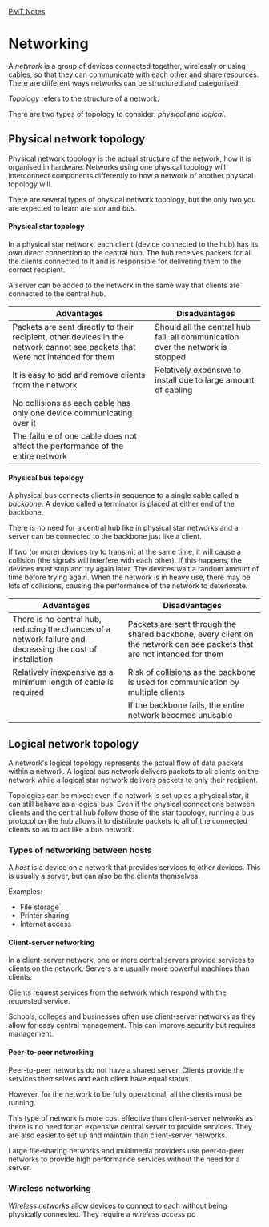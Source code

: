 [PMT Notes](https://www.physicsandmathstutor.com/pdf-pages/?pdf=https%3A%2F%2Fpmt.physicsandmathstutor.com%2Fdownload%2FComputer-Science%2FA-level%2FNotes%2FAQA%2F09-Fundamentals-of-Communication-and-Networking%2FAdvanced%2F9.2.%20Networking%20-%20Advanced.pdf)

# Networking

A *network* is a group of devices connected together, wirelessly or using cables, so that they can communicate with each other and share resources. There are different ways networks can be structured and categorised.

*Topology* refers to the structure of a network.

There are two types of topology to consider: *physical* and *logical*.

## Physical network topology

Physical network topology is the actual structure of the network, how it is organised in hardware. Networks using one physical topology will interconnect components differently to how a network of another physical topology will.

There are several types of physical network topology, but the only two you are expected to learn are *star* and *bus*.

#### Physical star topology

In a physical star network, each client (device connected to the hub) has its own direct connection to the central hub. The hub receives packets for all the clients connected to it and is responsible for delivering them to the correct recipient.

A server can be added to the network in the same way that clients are connected to the central hub.

| **Advantages**                                                                                                                | **Disadvantages**                                                              |
| ----------------------------------------------------------------------------------------------------------------------------- | ------------------------------------------------------------------------------ |
| Packets are sent directly to their recipient, other devices in the network cannot see packets that were not intended for them | Should all the central hub fail, all communication over the network is stopped |
| It is easy to add and remove clients from the network                                                                         | Relatively expensive to install due to large amount of cabling                 |
| No collisions as each cable has only one device communicating over it                                                         |                                                                                |
| The failure of one cable does not affect the performance of the entire network                                                |                                                                                |

#### Physical bus topology

A physical bus connects clients in sequence to a single cable called a *backbone*. A device called a terminator is placed at either end of the backbone.

There is no need for a central hub like in physical star networks and a server can be connected to the backbone just like a client.

If two (or more) devices try to transmit at the same time, it will cause a collision (the signals will interfere with each other). If this happens, the devices must stop and try again later. The devices wait a random amount of time before trying again. When the network is in heavy use, there may be lots of collisions, causing the performance of the network to deteriorate. 

| **Advantages**                                                                                             | **Disadvantages**                                                                                                        |
| ---------------------------------------------------------------------------------------------------------- | ------------------------------------------------------------------------------------------------------------------------ |
| There is no central hub, reducing the chances of a network failure and decreasing the cost of installation | Packets are sent through the shared backbone, every client on the network can see packets that are not intended for them |
| Relatively inexpensive as a minimum length of cable is required                                            | Risk of collisions as the backbone is used for communication by multiple clients                                         |
|                                                                                                            | If the backbone fails, the entire network becomes unusable                                                               |

## Logical network topology

A network's logical topology represents the actual flow of data packets within a network. A logical bus network delivers packets to all clients on the network while a logical star network delivers packets to only their recipient.

Topologies can be mixed: even if a network is set up as a physical star, it can still behave as a logical bus. Even if the physical connections between clients and the central hub follow those of the star topology, running a bus protocol on the hub allows it to distribute packets to all of the connected clients so as to act like a bus network.


### Types of networking between hosts

A *host* is a device on a network that provides services to other devices. This is usually a server, but can also be the clients themselves.

Examples:
- File storage
- Printer sharing
- Internet access

#### Client-server networking

In a client-server network, one or more central servers provide services to clients on the network. Servers are usually more powerful machines than clients.

Clients request services from the network which respond with the requested service. 

Schools, colleges and businesses often use client-server networks as they allow for easy central management. This can improve security but requires management.

#### Peer-to-peer networking

Peer-to-peer networks do not have a shared server. Clients provide the services themselves and each client have equal status.

However, for the network to be fully operational, all the clients must be running.

This type of network is more cost effective than client-server networks as there is no need for an expensive central server to provide services. They are also easier to set up and maintain than client-server networks.

Large file-sharing networks and multimedia providers use peer-to-peer networks to provide high performance services without the need for a server.

### Wireless networking

*Wireless networks* allow devices to connect to each without being physically connected. They require a *wireless access po*